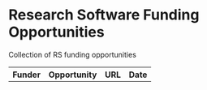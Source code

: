 # Research Software Funding Opportunities
Collection of RS funding opportunities

<table>
  <tr>
    <th>Funder</th>
    <th>Opportunity</th>
    <th>URL</th>
    <th>Date</th>
  </tr>
  <tr>
<!--START_SECTION:data-section--> 
  

<!--END_SECTION:data-section-->
  </tr>
</table>

